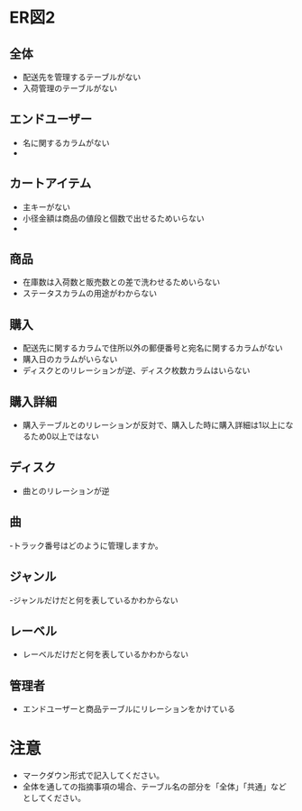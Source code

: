 # ER図2
## 全体
- 配送先を管理するテーブルがない
- 入荷管理のテーブルがない

## エンドユーザー
- 名に関するカラムがない
- 

## カートアイテム
- 主キーがない
- 小径金額は商品の値段と個数で出せるためいらない
- 

## 商品
- 在庫数は入荷数と販売数との差で洗わせるためいらない
- ステータスカラムの用途がわからない

## 購入
- 配送先に関するカラムで住所以外の郵便番号と宛名に関するカラムがない
- 購入日のカラムがいらない
- ディスクとのリレーションが逆、ディスク枚数カラムはいらない

## 購入詳細
- 購入テーブルとのリレーションが反対で、購入した時に購入詳細は1以上になるため0以上ではない

## ディスク
- 曲とのリレーションが逆

## 曲
-トラック番号はどのように管理しますか。

## ジャンル
-ジャンルだけだと何を表しているかわからない

## レーベル
- レーベルだけだと何を表しているかわからない

## 管理者
- エンドユーザーと商品テーブルにリレーションをかけている

# 注意
* マークダウン形式で記入してください。
* 全体を通しての指摘事項の場合、テーブル名の部分を「全体」「共通」などとしてください。

